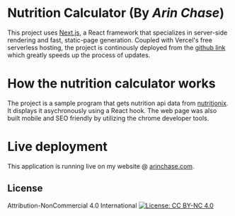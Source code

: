 # Nutrition Calculator (By _Arin Chase_)
This project uses [Next.js](https://nextjs.org/), a React framework that specializes in server-side rendering and fast, static-page generation. Coupled with Vercel's free serverless hosting, the project is continously deployed from the [github link](https://github.com/ArinChase/nutrition-calculator) which greatly speeds up the process of updates.

# How the nutrition calculator works
The project is a sample program that gets nutrition api data from [nutritionix](https://nutritionix.com). It displays it asychronously using  a React hook. The web page was also built mobile and SEO friendly by utilizing the chrome developer tools.

# Live deployment
This application is running live on my website @ [arinchase.com](https://arinchase.com).

## License
Attribution-NonCommercial 4.0 International
[![License: CC BY-NC 4.0](https://licensebuttons.net/l/by-nc/4.0/80x15.png)](https://creativecommons.org/licenses/by-nc/4.0/)
